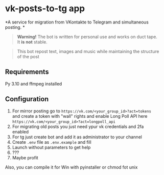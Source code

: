 # vk-posts-to-tg app
*A service for migration from VKontakte to Telegram and simultaneous posting. *

> **Warning!** The bot is written for personal use and works on duct tape.
> It **is not** stable.

>This bot repost text, images and music while maintaining the structure of the post
## Requirements
Py 3.10 and ffmpeg installed

## Configuration
1. For mirror posting go to  `https://vk.com/<your_group_id>?act=tokens` and create a token with "wall" rights 
and enable Long Poll API here `https://vk.com/<your_group_id>?act=longpoll_api`
2. For migrating old posts you just need ypur vk credentials and 2fa enabled
3. For tg just create bot and add it as administrator to your channel
4. Create `.env` file as `.env.example` and fill
5. Launch without parameters to get help
6. ???
7. Maybe profit

Also, you can compile it for Win with pyinstaller or chmod fot unix

